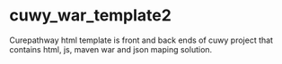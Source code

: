 cuwy_war_template2
==================

Curepathway html template is front and back ends of cuwy project that contains html, js, maven war and json maping solution.
